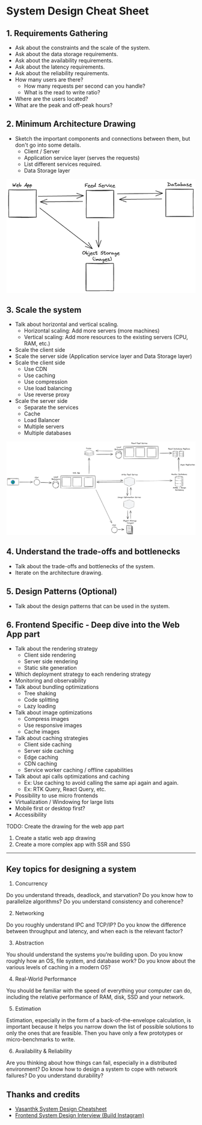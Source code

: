 # System Design Cheat Sheet

## 1. Requirements Gathering

- Ask about the constraints and the scale of the system.
- Ask about the data storage requirements.
- Ask about the availability requirements.
- Ask about the latency requirements.
- Ask about the reliability requirements.
- How many users are there?
  - How many requests per second can you handle?
  - What is the read to write ratio?
- Where are the users located?
- What are the peak and off-peak hours?

## 2. Minimum Architecture Drawing

- Sketch the important components and connections between them, but don't go into some details.
  - Client / Server
  - Application service layer (serves the requests)
  - List different services required.
  - Data Storage layer

![Minimum Architecture Drawing](./minimum-architecture.excalidraw.png)

## 3. Scale the system

- Talk about horizontal and vertical scaling.
  - Horizontal scaling: Add more servers (more machines)
  - Vertical scaling: Add more resources to the existing servers (CPU, RAM, etc.)
- Scale the client side
- Scale the server side (Application service layer and Data Storage layer)
- Scale the client side
  - Use CDN
  - Use caching
  - Use compression
  - Use load balancing
  - Use reverse proxy
- Scale the server side
  - Separate the services
  - Cache
  - Load Balancer
  - Multiple servers
  - Multiple databases

![Scale the system](./scale-minimum-architecture.excalidraw.png)

## 4. Understand the trade-offs and bottlenecks

- Talk about the trade-offs and bottlenecks of the system.
- Iterate on the architecture drawing.

## 5. Design Patterns (Optional)

- Talk about the design patterns that can be used in the system.

## 6. Frontend Specific - Deep dive into the Web App part

- Talk about the rendering strategy
  - Client side rendering
  - Server side rendering
  - Static site generation
- Which deployment strategy to each rendering strategy
- Monitoring and observability
- Talk about bundling optimizations
  - Tree shaking
  - Code splitting
  - Lazy loading
- Talk about image optimizations
  - Compress images
  - Use responsive images
  - Cache images
- Talk about caching strategies
  - Client side caching
  - Server side caching
  - Edge caching
  - CDN caching
  - Service worker caching / offline capabilities
- Talk about api calls optimizations and caching
  - Ex: Use caching to avoid calling the same api again and again.
  - Ex: RTK Query, React Query, etc.
- Possibility to use micro frontends
- Virtualization / Windowing for large lists
- Mobile first or desktop first?
- Accessibility

TODO: Create the drawing for the web app part

1. Create a static web app drawing
2. Create a more complex app with SSR and SSG

---

## Key topics for designing a system

1. Concurrency

Do you understand threads, deadlock, and starvation? Do you know how to parallelize algorithms? Do you understand consistency and coherence?

2. Networking

Do you roughly understand IPC and TCP/IP? Do you know the difference between throughput and latency, and when each is the relevant factor?

3. Abstraction

You should understand the systems you’re building upon. Do you know roughly how an OS, file system, and database work? Do you know about the various levels of caching in a modern OS?

4. Real-World Performance

You should be familiar with the speed of everything your computer can do, including the relative performance of RAM, disk, SSD and your network.

5. Estimation

Estimation, especially in the form of a back-of-the-envelope calculation, is important because it helps you narrow down the list of possible solutions to only the ones that are feasible. Then you have only a few prototypes or micro-benchmarks to write.

6. Availability & Reliability

Are you thinking about how things can fail, especially in a distributed environment? Do know how to design a system to cope with network failures? Do you understand durability?

## Thanks and credits

- [Vasanthk System Design Cheatsheet](https://gist.github.com/vasanthk/485d1c25737e8e72759f)
- [Frontend System Design Interview (Build Instagram)](https://www.youtube.com/watch?v=_HjRSHeQ92k&t=671s)
